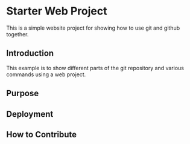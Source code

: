 # Starter Web Project

This is a simple website project for showing how to use git and github together.

## Introduction

This example is to show different parts of the git repository and various commands using a web project.

## Purpose

## Deployment

## How to Contribute